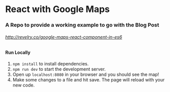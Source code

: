 # React with Google Maps

### A Repo to provide a working example to go with the Blog Post
###### http://revelry.co/google-maps-react-component-in-es6


#### Run Locally

1. `npm install` to install dependencies.
2. `npm run dev` to start the development server.
3. Open up `localhost:8080` in your browser and you should see the map!
4. Make some changes to a file and hit save. The page will reload with your new code.
